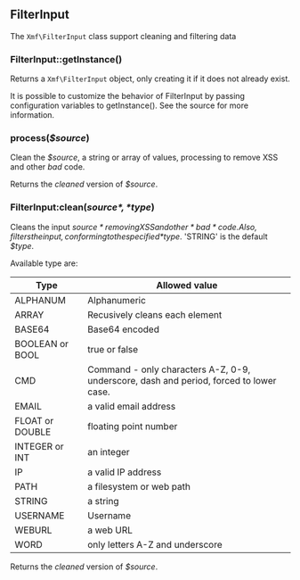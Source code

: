 ## FilterInput

The `Xmf\FilterInput` class support cleaning and filtering data

### FilterInput::getInstance()
Returns a `Xmf\FilterInput` object, only creating it if it does not already exist.

It is possible to customize the behavior of FilterInput by passing configuration variables to getInstance().
See the source for more information.

### process(*$source*)

Clean the *$source*, a string or array of values, processing to remove XSS and other *bad* code.

Returns the *cleaned* version of *$source*.

### FilterInput:clean(*$source*, *$type*)

Cleans the input *$source* removing XSS and other *bad* code. Also, filters the input, conforming to
the specified *$type*. 'STRING' is the default *$type*.

Available type are:

| Type | Allowed value |
|------|---------------|
| ALPHANUM | Alphanumeric |
| ARRAY | Recusively cleans each element |
| BASE64 | Base64 encoded |
| BOOLEAN or BOOL | true or false |
| CMD | Command - only characters A-Z, 0-9, underscore, dash and period, forced to lower case. |
| EMAIL | a valid email address |
| FLOAT or DOUBLE | floating point number |
| INTEGER or INT | an integer |
| IP | a valid IP address |
| PATH | a filesystem or web path |
| STRING | a string |
| USERNAME | Username |
| WEBURL | a web URL |
| WORD | only letters A-Z and underscore |

Returns the *cleaned* version of *$source*.
